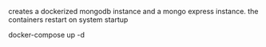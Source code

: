creates a dockerized mongodb instance and a mongo express instance. 
the containers restart on system startup

docker-compose up -d
